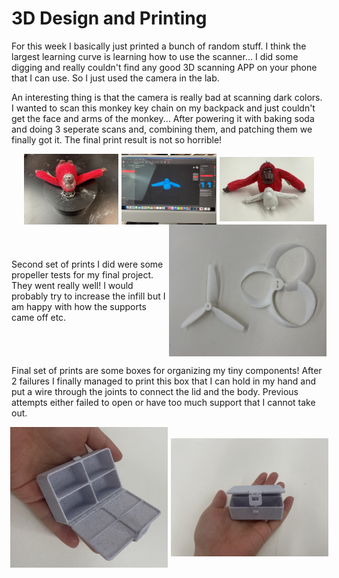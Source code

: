 # 3D Design and Printing

For this week I basically just printed a bunch of random stuff. I think the largest learning curve is learning how to use the scanner... I did some digging and really couldn't find any good 3D scanning APP on your phone that I can use. So I just used the camera in the lab.

An interesting thing is that the camera is really bad at scanning dark colors. I wanted to scan this monkey key chain on my backpack and just couldn't get the face and arms of the monkey... After powering it with baking soda and doing 3 seperate scans and, combining them, and patching them we finally got it. The final print result is not so horrible!
<div style="display: flex; align-items: center; justify-content: center; gap: 5px;">

<img src="../img/week5/5-1-1.jpg" alt="5-2" width="30%">
<img src="../img/week5/5-1-2.jpg" alt="5-2" width="30%">
<img src="../img/week5/5-1.jpg" alt="5-2" width="30%">
</div>

<div style="display: flex; align-items: center; justify-content: center; gap: 5px;">
Second set of prints I did were some propeller tests for my final project. They went really well! I would probably try to increase the infill but I am happy with how the supports came off etc.
<img src="../img/week5/5-2.jpg" alt="5-2" width="50%">
</div>

Final set of prints are some boxes for organizing my tiny components! After 2 failures I finally managed to print this box that I can hold in my hand and put a wire through the joints to connect the lid and the body. Previous attempts either failed to open or have too much support that I cannot take out.

<div style="display: flex; align-items: center; justify-content: center; gap: 5px;">
<img src="../img/week5/5-3-1.jpg" alt="5-3-1" width="50%">
<img src="../img/week5/5-3-2.jpg" alt="5-3-2" width="50%">
</div>
